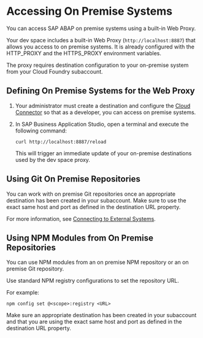 <!-- loioe72930c96b664e3ea4ce5288eb84075f -->

# Accessing On Premise Systems

You can access SAP ABAP on premise systems using a built-in Web Proxy.

Your dev space includes a built-in Web Proxy \(`http://localhost:8887`\) that allows you access to on premise systems. It is already configured with the HTTP\_PROXY and the HTTPS\_PROXY environment variables.

The proxy requires destination configuration to your on-premise system from your Cloud Foundry subaccount.



<a name="loioe72930c96b664e3ea4ce5288eb84075f__section_om3_lzq_dhb"/>

## Defining On Premise Systems for the Web Proxy

1.  Your administrator must create a destination and configure the [Cloud Connector](https://help.sap.com/viewer/cca91383641e40ffbe03bdc78f00f681/Cloud/en-US/e6c7616abb5710148cfcf3e75d96d596.html) so that as a developer, you can access on premise systems.
2.  In SAP Business Application Studio, open a terminal and execute the following command:

    ```
    curl http://localhost:8887/reload
    ```

    This will trigger an immediate update of your on-premise destinations used by the dev space proxy.




<a name="loioe72930c96b664e3ea4ce5288eb84075f__section_qhn_nzq_dhb"/>

## Using Git On Premise Repositories

You can work with on premise Git repositories once an appropriate destination has been created in your subaccount. Make sure to use the exact same host and port as defined in the destination URL property.

For more information, see [Connecting to External Systems](connecting-to-external-systems-7e49887.md).



<a name="loioe72930c96b664e3ea4ce5288eb84075f__section_k54_nzq_dhb"/>

## Using NPM Modules from On Premise Repositories

You can use NPM modules from an on premise NPM repository or an on premise Git repository.

Use standard NPM registry configurations to set the repository URL.

For example:

```
npm config set @<scope>:registry <URL>
```

Make sure an appropriate destination has been created in your subaccount and that you are using the exact same host and port as defined in the destination URL property. 

